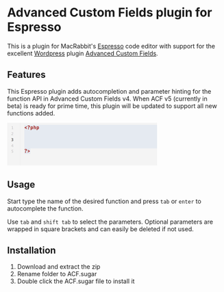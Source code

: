 # Advanced Custom Fields plugin for Espresso
This is a plugin for MacRabbit's [Espresso](http://macrabbit.com/espresso/) code editor with support for the excellent [Wordpress](http://wordpress.org/) plugin [Advanced Custom Fields](http://www.advancedcustomfields.com/).

## Features
This Espresso plugin adds autocompletion and parameter hinting for the function API in Advanced Custom Fields v4. When ACF v5 (currently in beta) is ready for prime time, this plugin will be updated to support all new functions added.

![Demo](Demo/acf.gif)

## Usage
Start type the name of the desired function and press `tab` or `enter` to autocomplete the function.

Use `tab` and `shift tab` to select the parameters. Optional parameters are wrapped in square brackets and can easily be deleted if not used.

## Installation

1. Download and extract the zip
2. Rename folder to ACF.sugar
3. Double click the ACF.sugar file to install it